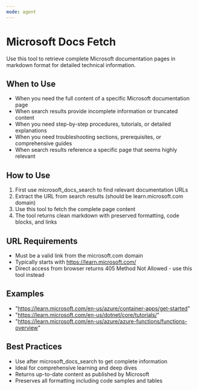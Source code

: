 ```yaml
---
mode: agent
---
```


# Microsoft Docs Fetch

Use this tool to retrieve complete Microsoft documentation pages in markdown format for detailed technical information.

## When to Use

- When you need the full content of a specific Microsoft documentation page
- When search results provide incomplete information or truncated content
- When you need step-by-step procedures, tutorials, or detailed explanations
- When you need troubleshooting sections, prerequisites, or comprehensive guides
- When search results reference a specific page that seems highly relevant

## How to Use

1. First use microsoft_docs_search to find relevant documentation URLs
2. Extract the URL from search results (should be learn.microsoft.com domain)
3. Use this tool to fetch the complete page content
4. The tool returns clean markdown with preserved formatting, code blocks, and links

## URL Requirements

- Must be a valid link from the microsoft.com domain
- Typically starts with https://learn.microsoft.com/
- Direct access from browser returns 405 Method Not Allowed - use this tool instead

## Examples

- "https://learn.microsoft.com/en-us/azure/container-apps/get-started"
- "https://learn.microsoft.com/en-us/dotnet/core/tutorials/"
- "https://learn.microsoft.com/en-us/azure/azure-functions/functions-overview"

## Best Practices

- Use after microsoft_docs_search to get complete information
- Ideal for comprehensive learning and deep dives
- Returns up-to-date content as published by Microsoft
- Preserves all formatting including code samples and tables
